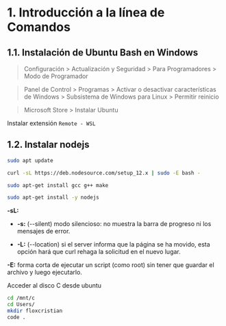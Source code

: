 # 1. Introducción a la línea de Comandos

## 1.1. Instalación de Ubuntu Bash en Windows

> Configuración > Actualización y Seguridad > Para Programadores > Modo de Programador

> Panel de Control > Programas > Activar o desactivar características de Windows > Subsistema de Windows para Linux > Permitir reinicio

> Microsoft Store > Instalar Ubuntu

Instalar extensión `Remote - WSL`

## 1.2. Instalar nodejs

```bash
sudo apt update
```

```bash
curl -sL https://deb.nodesource.com/setup_12.x | sudo -E bash -
```

```bash
sudo apt-get install gcc g++ make
```

```bash
sudo apt-get install -y nodejs
```
**-sL:**

+ **-s:** (--silent) modo silencioso: no muestra la barra de progreso ni los mensajes de error.

+ **-L:** (--location) si el server informa que la página se ha movido, esta opción hará que curl rehaga la solicitud en el nuevo lugar.


**-E:** forma corta de ejecutar un script (como root) sin tener que guardar el archivo y luego ejecutarlo.


Acceder al disco C desde ubuntu

```bash
cd /mnt/c
cd Users/
mkdir floxcristian
code .
```